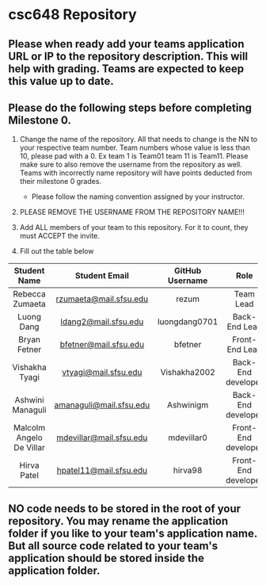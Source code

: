 # csc648 Repository

## Please when ready add your teams application URL or IP to the repository description. This will help with grading. Teams are expected to keep this value up to date.

## Please do the following steps before completing Milestone 0.
1. Change the name of the repository. All that needs to change is the NN to your respective team number. Team numbers whose value is less than 10, please pad with a 0. Ex team 1 is Team01 team 11 is Team11. Please make sure to also remove the username from the repository as well. Teams with incorrectly name repository will have points deducted from their milestone 0 grades.
      - Please follow the naming convention assigned by your instructor.

1. PLEASE REMOVE THE USERNAME FROM THE REPOSITORY NAME!!!

2. Add ALL members of your team to this repository. For it to count, they must ACCEPT the invite.

3. Fill out the table below


| Student Name | Student Email | GitHub Username | Role |
|    :---:     |     :---:     |     :---:       |   :---:   |
| Rebecca Zumaeta      |  rzumaeta@mail.sfsu.edu         |     rezum            | Team Lead|
| Luong Dang    |  ldang2@mail.sfsu.edu           |     luongdang0701         | Back-End Lead |
| Bryan Fetner      |  bfetner@mail.sfsu.edu          |     bfetner            | Front-End Lead |
| Vishakha Tyagi      |  vtyagi@mail.sfsu.edu           |     Vishakha2002            | Back-End developer |
| Ashwini Managuli      |  amanaguli@mail.sfsu.edu        |     Ashwinigm            | Back-End developer |
| Malcolm Angelo De Villar      |  mdevillar@mail.sfsu.edu        |     mdevillar0            | Front-End developer |
| Hirva Patel | hpatel11@mail.sfsu.edu | hirva98 | Front-End developer |

## NO code needs to be stored in the root of your repository. You may rename the application folder if you like to your team's application name. But all source code related to your team's application should be stored inside the application folder.
